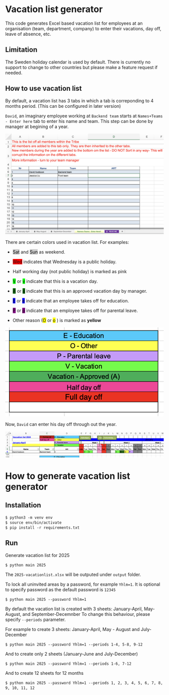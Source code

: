 
# Vacation list generator
This code generates Excel based vacation list for employees at an organisation (team, department, company) to enter their vacations, day off, leave of absence, etc.

## Limitation

The Sweden holiday calendar is used by default. There is currently no support to change to other countries but please make a feature request if needed.

## How to use vacation list
By default, a vacation list has 3 tabs in which a tab is correponding to 4 months period.
(This can be configured in later version)

`David`, an imaginary employee working at `Backend team` starts at `Names+Teams - Enter here` tab to enter his name and team. This step can be done by manager at begining of a year.

![Enter names and teams here](images/Enter-names-teams.png)

There are certain colors used in vacation list. For examples:
* <span style="background-color: #ccc;color: black">Sat</span> and <span style="background-color: #ccc;color: black">Sun</span> as weekend.
* <span style="background-color: #FF0000;">Wed</span> indicates that Wednesday is a public holiday.
* Half working day (not public holiday) is marked as pink
* <span style="background-color: #00ff00;">V</span> or <span style="background-color: #00ff00;">v</span> indicate that this is a vacation day.
* <span style="background-color: #006400;">A</span> or <span style="background-color: #006400;">a</span> indicate that this is an approved vacation day by manager.
* <span style="background-color: #0000ff;">E</span> or <span style="background-color: #0000ff;">e</span> indicate that an employee takes off for education.
* <span style="background-color: #800080;">P</span> or <span style="background-color: #800080;">p</span> indicate that an employee takes off for parental leave.

* Other reason (<span style="background-color: #ffff00;">O</span> or <span style="background-color: #ffff00;">o</span> ) is marked as **yellow** 

![Alt text](images/Undersand-the-colors.png)

Now, `David` can enter his day off through out the year.

![Alt text](images/David-enters-his-day-off.png)

# How to generate vacation list generator
## Installation
````
$ python3 -m venv env
$ source env/bin/activate
$ pip install -r requirements.txt

````
## Run

Generate vacation list for 2025

````
$ python main 2025

````
The `2025-vacationlist.xlsx` will be outputed under `output` folder.

To lock all uninvited areas by a password, for example `Yhlm=1`. It is optional to specify password as the default password is `12345`

````
$ python main 2025 --password Yhlm=1

````

By default the vacation list is created with 3 sheets:
January-April, May-August, and September-Decemnber
To change this behaviour, please specify `--periods` parameter. 

For example to create 3 sheets: January-April, May - August and July-December

````
$ python main 2025 --password Yhlm=1 --periods 1-4, 5-8, 9-12

````

And to create only 2 sheets (January-June and July-December)

````
$ python main 2025 --password Yhlm=1 --periods 1-6, 7-12

````

And to create 12 sheets for 12 months

````
$ python main 2025 --password Yhlm=1 --periods 1, 2, 3, 4, 5, 6, 7, 8, 9, 10, 11, 12 

````